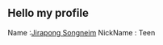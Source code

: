   ## Hello my profile ##
  
  Name :[Jirapong Songneim](https://www.facebook.com/profile.php?id=100012714318389) 
  NickName : Teen
  
